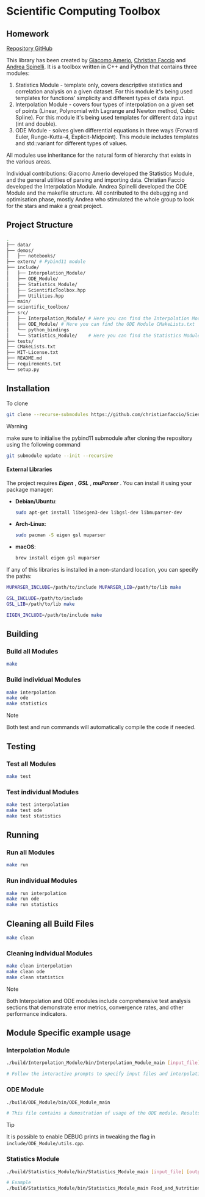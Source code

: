 # Scientific Computing Toolbox

## Homework 

[Repository GitHub](https://github.com/christianfaccio/Scientific_Computing_Toolbox.git
)


This library has been created by [Giacomo Amerio](mailto:giacomoamerio24@gmail.com), [Christian Faccio](mailto:christianfaccio@outlook.it) and [Andrea Spinelli](mailto:andreaspinelli2002@gmail.com). It is a toolbox written in C++ and Python that contains three modules:

1) Statistics Module - template only, covers descriptive statistics and correlation analysis on a given dataset. For this module it's being used templates for functions' simplicity and different types of data input. 
2) Interpolation Module - covers four types of interpolation on a given set of points (Linear, Polynomial with Lagrange and Newton method, Cubic Spline). For this module it's being used templates for different data input (int and double). 
3) ODE Module - solves given differential equations in three ways (Forward Euler, Runge-Kutta-4, Explicit-Midpoint). This module includes templates and std::variant for different types of values.

All modules use inheritance for the natural form of hierarchy that exists in the various areas.

Individual contributions:
Giacomo Amerio developed the Statistics Module, and the general utilities of parsing and importing data. Christian Faccio developed the Interpolation Module. Andrea Spinelli developed the ODE Module and the makefile structure. All contributed to the debugging and optimisation phase, mostly Andrea who stimulated the whole group to look for the stars and make a great project.




## Project Structure
```bash
.
├── data/
├── demos/
│   ├── notebooks/
├── extern/ # Pybind11 module
├── include/
│   ├── Interpolation_Module/ 
│   ├── ODE_Module/
│   ├── Statistics_Module/
│   ├── ScientificToolbox.hpp
│   ├── Utilities.hpp
├── main/
├── scientific_toolbox/
├── src/
│   ├── Interpolation_Module/ # Here you can find the Interpolation Module CMakeLists.txt
│   ├── ODE_Module/ # Here you can find the ODE Module CMakeLists.txt
│   └── python_bindings
│   └── Statistics_Module/    # Here you can find the Statistics Module CMakeLists.txt
├── tests/
├── CMakeLists.txt
├── MIT-License.txt
├── README.md
├── requirements.txt
└── setup.py
```



## Installation

To clone
```bash
git clone --recurse-submodules https://github.com/christianfaccio/Scientific_Computing_Toolbox.git
```
>[!warning]
>make sure to initialise the pybind11 submodule after cloning the repository using the following command
>```bash
>git submodule update --init --recursive
>```


#### External Libraries
The project requires ***Eigen*** , ***GSL*** , ***muParser*** . You can install it using your package manager:

- **Debian/Ubuntu**:

    ```bash
    sudo apt-get install libeigen3-dev libgsl-dev libmuparser-dev
    ```
- **Arch-Linux**: 
    ```bash
    sudo pacman -S eigen gsl muparser
    ```

- **macOS**: 
    ```bash
    brew install eigen gsl muparser
    ```

If any of this libraries is installed in a non-standard location, you can specify the paths:
```bash
MUPARSER_INCLUDE=/path/to/include MUPARSER_LIB=/path/to/lib make

GSL_INCLUDE=/path/to/include 
GSL_LIB=/path/to/lib make

EIGEN_INCLUDE=/path/to/include make
```


## Building

### Build all Modules
```bash
make 
``` 

### Build individual Modules
```bash
make interpolation
make ode
make statistics
```

> [!NOTE]
> Both test and run commands will automatically compile the code if needed.

## Testing

### Test all Modules
```bash
make test
```

### Test individual Modules
```bash
make test interpolation
make test ode
make test statistics
```

## Running

### Run all Modules
```bash 
make run
```

### Run individual Modules
```bash
make run interpolation
make run ode
make run statistics
```

## Cleaning all Build Files
```bash
make clean
```

### Cleaning individual Modules
```bash
make clean interpolation
make clean ode
make clean statistics
```

> [!NOTE]
> Both Interpolation and ODE modules include comprehensive test analysis sections that demonstrate error metrics, convergence rates, and other performance indicators.

## Module Specific example usage

### Interpolation Module
```bash
./build/Interpolation_Module/bin/Interpolation_Module_main [input_file] [value_to_interpolate]

# Follow the interactive prompts to specify input files and interpolation parameters
```

### ODE Module
```bash
./build/ODE_Module/bin/ODE_Module_main

# This file contains a demostration of usage of the ODE module. Results are saved to output/ODE_Module/
```

> [!TIP]
> It is possible to enable DEBUG prints in tweaking the flag in `include/ODE_Module/utils.cpp`.

### Statistics Module
```bash
./build/Statistics_Module/bin/Statistics_Module_main [input_file] [output_file] [target_columns]

# Example
./build/Statistics_Module/bin/Statistics_Module_main Food_and_Nutrition__.csv stats.txt "Weight,Height"
```